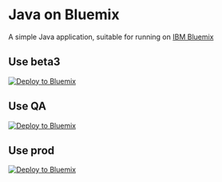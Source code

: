 Java on Bluemix
==================

A simple Java application, suitable for running on [IBM Bluemix](https://bluemix.net)

Use beta3
---------

[![Deploy to Bluemix](https://raw.githubusercontent.com/szbra/bluemix-sample-node-app/master/public/deploy2bluemix.png)](https://beta3.hub.jazz.net/code/cfui/bluemix/deploy.html?Repository=https://github.com/szbra/bluemix-sample-java-app.git)

Use QA
---------

[![Deploy to Bluemix](https://raw.githubusercontent.com/jarthorn/bluemix-sample-node-app/master/public/deploy2bluemix.png)](https://qa.hub.jazz.net/code/cfui/bluemix/deploy.html?Repository=https://github.com/szbra/bluemix-sample-java-app.git)

Use prod
-------------------

[![Deploy to Bluemix](https://raw.githubusercontent.com/jarthorn/bluemix-sample-node-app/master/public/deploy2bluemix.png)](https://hub.jazz.net/code/cfui/bluemix/deploy.html?Repository=https://github.com/szbra/bluemix-sample-java-app.git)
